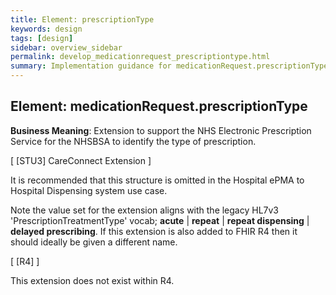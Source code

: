 ```yaml
---
title: Element: prescriptionType
keywords: design
tags: [design]
sidebar: overview_sidebar
permalink: develop_medicationrequest_prescriptiontype.html
summary: Implementation guidance for medicationRequest.prescriptionType
---
```


## Element: medicationRequest.prescriptionType ##

**Business Meaning**: Extension to support the NHS Electronic Prescription Service for the NHSBSA to identify the type of prescription.

[ [STU3] CareConnect Extension ]

It is recommended that this structure is omitted in the Hospital ePMA to Hospital Dispensing system use case.
 
Note the value set for the extension aligns with the legacy HL7v3 'PrescriptionTreatmentType' vocab; **acute** | **repeat** | **repeat dispensing** | **delayed prescribing**. If this extension is also added to FHIR R4 then it should ideally be given a different name.

[ [R4] ]

This extension does not exist within R4.
